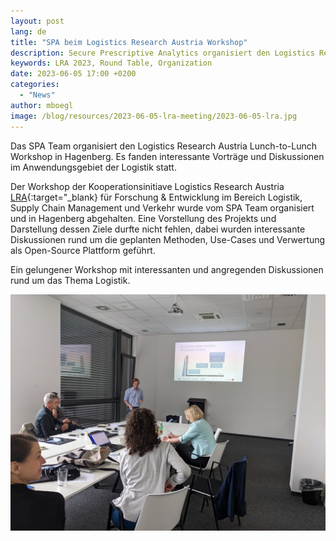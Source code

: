 ```yaml
---
layout: post
lang: de
title: "SPA beim Logistics Research Austria Workshop"
description: Secure Prescriptive Analytics organisiert den Logistics Research Austria Workshop in Hagenberg
keywords: LRA 2023, Round Table, Organization
date: 2023-06-05 17:00 +0200
categories:
  - "News"
author: mboegl
image: /blog/resources/2023-06-05-lra-meeting/2023-06-05-lra.jpg
---
```


Das SPA Team organisiert den Logistics Research Austria Lunch-to-Lunch Workshop in Hagenberg. Es fanden interessante Vorträge und Diskussionen im Anwendungsgebiet der Logistik statt. 

<!--more-->
Der Workshop der Kooperationsinitiave Logistics Research Austria [LRA][lra]{:target="_blank} für Forschung & Entwicklung im Bereich Logistik, Supply Chain Management und Verkehr wurde vom SPA Team organisiert und in Hagenberg abgehalten.
Eine Vorstellung des Projekts und Darstellung dessen Ziele durfte nicht fehlen, dabei wurden interessante Diskussionen rund um die geplanten Methoden, Use-Cases und Verwertung als Open-Source Plattform geführt.

Ein gelungener Workshop mit interessanten und angregenden Diskussionen rund um das Thema Logistik. 


![LRA](/blog/resources/2023-06-05-lra-meeting/2023-06-05-lra.jpg)

[LRA]: https://www.lra.at/